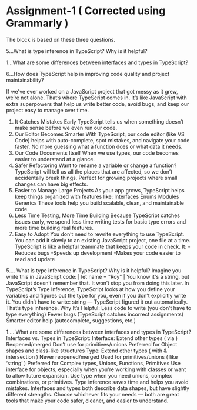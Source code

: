 # Assignment-1 ( Corrected using Grammarly )
The block is based on these three questions.

5...What is type inference in TypeScript? Why is it helpful? 

1...What are some differences between interfaces and types in TypeScript?

6...How does TypeScript help in improving code quality and project maintainability?

If we've ever worked on a JavaScript project that got messy as it grew, we’re not alone. That’s where TypeScript comes in. It’s like JavaScript with extra superpowers that help us write better code, avoid bugs, and keep our project easy to manage over time.
1. It Catches Mistakes Early
TypeScript tells us when something doesn’t make sense before we even run our code.
2. Our Editor Becomes Smarter
With TypeScript, our code editor (like VS Code) helps with auto-complete, spot mistakes, and navigate your code faster. No more guessing what a function does or what data it needs.
3. Our Code Documents Itself
When we use types, our code becomes easier to understand at a glance.
4. Safer Refactoring
Want to rename a variable or change a function? TypeScript will tell us all the places that are affected, so we don’t accidentally break things.
Perfect for growing projects where small changes can have big effects.
5. Easier to Manage Large Projects
As your app grows, TypeScript helps keep things organized with features like:
Interfaces
Enums
Modules
Generics
These tools help you build scalable, clean, and maintainable code.
6. Less Time Testing, More Time Building
Because TypeScript catches issues early, we spend less time writing tests for basic type errors and more time building real features.
7. Easy to Adopt
You don’t need to rewrite everything to use TypeScript. You can add it slowly to an existing JavaScript project, one file at a time.
TypeScript is like a helpful teammate that keeps your code in check. It:
-Reduces bugs
-Speeds up development
-Makes your code easier to read and update

5.... What is type inference in TypeScript? Why is it helpful?
Imagine you write this in JavaScript code: | let name = “Roy” | You know it's a string, but JavaScript doesn’t remember that. It won’t stop you from doing this later.
In TypeScript’s Type Inference, TypeScript looks at how you define your variables and figures out the type for you, even if you don’t explicitly write it. You didn’t have to write: string — TypeScript figured it out automatically. That’s type inference.
Why It’s Helpful:
Less code to write (you don’t have to type everything)
Fewer bugs (TypeScript catches incorrect assignments)
Smarter editor help (autocomplete, suggestions, etc.)

1.... What are some differences between interfaces and types in TypeScript?
Interfaces vs. Types in TypeScript:
Interface:
Extend other types ( via )
Reopened/merged
Don’t use for primitives/unions
Preferred for Object shapes and class-like structures
Type:
Extend other types ( with & intersection )
Never reopened/merged
Used for primitives/unions ( like ‘string’ )
Preferred for Complex types, Unions, Functions, Primitives
Use interface for objects, especially when you're working with classes or want to allow future expansion. Use type when you need unions, complex combinations, or primitives.
Type inference saves time and helps you avoid mistakes. Interfaces and types both describe data shapes, but have slightly different strengths.
Choose whichever fits your needs — both are great tools that make your code safer, cleaner, and easier to understand.
